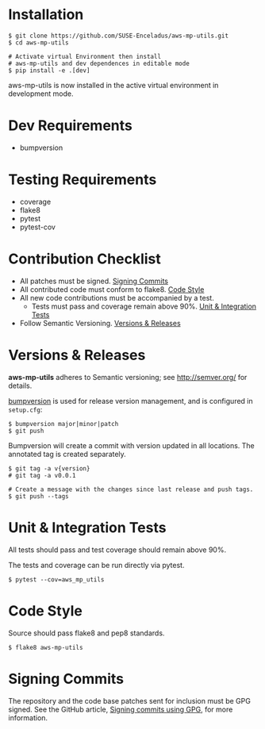 Installation
============

```shell
$ git clone https://github.com/SUSE-Enceladus/aws-mp-utils.git
$ cd aws-mp-utils

# Activate virtual Environment then install
# aws-mp-utils and dev dependences in editable mode
$ pip install -e .[dev]
```

aws-mp-utils is now installed in the active virtual environment in
development mode.

Dev Requirements
================

- bumpversion

Testing Requirements
====================

- coverage
- flake8
- pytest
- pytest-cov

Contribution Checklist
======================

- All patches must be signed. [Signing Commits](#signing-commits)
- All contributed code must conform to flake8. [Code Style](#code-style)
- All new code contributions must be accompanied by a test.
    - Tests must pass and coverage remain above 90%. [Unit & Integration Tests](#unit-&-integration-tests)
- Follow Semantic Versioning. [Versions & Releases](#versions-&-releases)

Versions & Releases
===================

**aws-mp-utils** adheres to Semantic versioning; see <http://semver.org/> for
details.

[bumpversion](https://pypi.python.org/pypi/bumpversion/) is used for
release version management, and is configured in `setup.cfg`:

```shell
$ bumpversion major|minor|patch
$ git push
```

Bumpversion will create a commit with version updated in all locations.
The annotated tag is created separately.

```shell
$ git tag -a v{version}
# git tag -a v0.0.1

# Create a message with the changes since last release and push tags.
$ git push --tags
```

Unit & Integration Tests
========================

All tests should pass and test coverage should remain above 90%.

The tests and coverage can be run directly via pytest.

```shell
$ pytest --cov=aws_mp_utils
```

Code Style
==========

Source should pass flake8 and pep8 standards.

```shell
$ flake8 aws-mp-utils
```

Signing Commits
===============

The repository and the code base patches sent for inclusion must be GPG
signed. See the GitHub article, [Signing commits using
GPG](https://help.github.com/articles/signing-commits-using-gpg/), for
more information.
